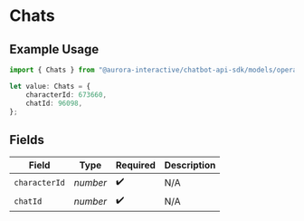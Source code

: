 # Chats

## Example Usage

```typescript
import { Chats } from "@aurora-interactive/chatbot-api-sdk/models/operations";

let value: Chats = {
    characterId: 673660,
    chatId: 96098,
};
```

## Fields

| Field              | Type               | Required           | Description        |
| ------------------ | ------------------ | ------------------ | ------------------ |
| `characterId`      | *number*           | :heavy_check_mark: | N/A                |
| `chatId`           | *number*           | :heavy_check_mark: | N/A                |